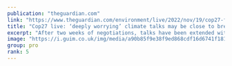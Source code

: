 ```yaml
---
publication: "theguardian.com"
link: "https://www.theguardian.com/environment/live/2022/nov/19/cop27-fears-15c-target-danger-negotiations-overrun-live"
title: "Cop27 live: ‘deeply worrying’ climate talks may be close to breaking down, campaigners warn"
excerpt: "After two weeks of negotiations, talks have been extended with countries unable to reach agreement on Friday"
image: "https://i.guim.co.uk/img/media/a90b85f9e38f9ed868cdf16d6741f181ff7bccb4/0_6_8338_5003/master/8338.jpg?width=1200&height=630&quality=85&auto=format&fit=crop&overlay-align=bottom%2Cleft&overlay-width=100p&overlay-base64=L2ltZy9zdGF0aWMvb3ZlcmxheXMvdGctbGl2ZS5wbmc&enable=upscale&s=f99c13f6e66c6f999cd28c37c048a956"
group: pro
rank: 5
---
```

